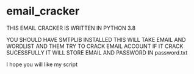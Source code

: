 # email_cracker
THIS EMAIL CRACKER IS WRITTEN IN PYTHON 3.8

YOU SHOULD HAVE SMTPLIB INSTALLED
THIS WILL TAKE EMAIL AND WORDLIST
AND THEM TRY TO CRACK EMAIL ACCOUNT
IF IT CRACK SUCESSFULLY IT WILL STORE EMAIL AND PASSWORD IN password.txt

I hope you will like my script

